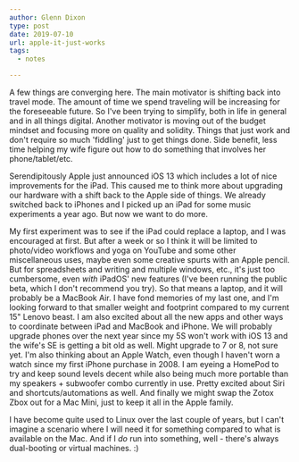 ```yaml
---
author: Glenn Dixon
type: post
date: 2019-07-10
url: apple-it-just-works
tags:
  - notes

---
```


A few things are converging here. The main motivator is shifting back into travel mode. The amount of time we spend traveling will be increasing for the foreseeable future. So I've been trying to simplify, both in life in general and in all things digital. Another motivator is moving out of the budget mindset and focusing more on quality and solidity. Things that just work and don't require so much 'fiddling' just to get things done. Side benefit, less time helping my wife figure out how to do something that involves her phone/tablet/etc. 

Serendipitously Apple just announced iOS 13 which includes a lot of nice improvements for the iPad. This caused me to think more about upgrading our hardware with a shift back to the Apple side of things. We already switched back to iPhones and I picked up an iPad for some music experiments a year ago. But now we want to do more. 

My first experiment was to see if the iPad could replace a laptop, and I was encouraged at first. But after a week or so I think it will be limited to photo/video workflows and yoga on YouTube and some other miscellaneous uses, maybe even some creative spurts with an Apple pencil. But for spreadsheets and writing and multiple windows, etc., it's just too cumbersome, even *with* iPadOS' new features (I've been running the public beta, which I don't recommend you try). So that means a laptop, and it will probably be a MacBook Air. I have fond memories of my last one, and I'm looking forward to that smaller weight and footprint compared to my current 15" Lenovo beast. I am also excited about all the new apps and other ways to coordinate between iPad and MacBook and iPhone. We will probably upgrade phones over the next year since my 5S won't work with iOS 13 and the wife's SE is getting a bit old as well. Might upgrade to 7 or 8, not sure yet. I'm also thinking about an Apple Watch, even though I haven't worn a watch since my first iPhone purchase in 2008. I am eyeing a HomePod to try and keep sound levels decent while also being much more portable than my speakers + subwoofer combo currently in use. Pretty excited about Siri and shortcuts/automations as well. And finally we might swap the Zotox Zbox out for a Mac Mini, just to keep it all in the Apple family.

I have become quite used to Linux over the last couple of years, but I can't imagine a scenario where I will need it for something compared to what is available on the Mac. And if I *do* run into something, well - there's always dual-booting or virtual machines. :)
